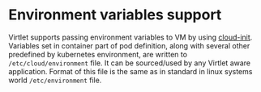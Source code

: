 # Environment variables support

Virtlet supports passing environment variables to VM by using
[cloud-init](http://cloudinit.readthedocs.io/en/latest/index.html).
Variables set in container part of pod definition, along with several other
predefined by kubernetes environment, are written to `/etc/cloud/environment`
file. It can be sourced/used by any Virtlet aware application. Format of this
file is the same as in standard in linux systems world `/etc/environment` file.
